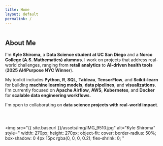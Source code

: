 ```yaml
---
title: Home
layout: default
permalink: /
---
```


<div style="display: flex; align-items: flex-start; gap: 30px; flex-wrap: wrap;">
  <div style="flex: 1; min-width: 300px;">
    <h2>About Me</h2>
    <p>
     I'm <b>Kyle Shiroma</b>, a <b>Data Science student at UC San Diego</b> and a <b>Norco College (A.S. Mathematics) alumnus</b>. I work on projects that address      real-world challenges, ranging from <b>retail analytics</b> to <b>AI-driven health tools</b> (<b>2025 AI4Purpose NYC Winner</b>).
    </p>
    <p>
      My toolkit includes <b>Python</b>, <b>R</b>, <b>SQL</b>, <b>Tableau</b>, <b>TensorFlow</b>, and <b>Scikit-learn</b> 
      for building <b>machine learning models</b>, <b>data pipelines</b>, and <b>visualizations</b>. 
      I'm currently focused on <b>Apache Airflow</b>, <b>AWS</b>, <b>Kubernetes</b>, and <b>Docker</b> 
      for <b>scalable data engineering workflows</b>.
    </p>
    <p>
      I'm open to collaborating on <b>data science projects with real-world impact</b>.
    </p>
  </div>
  
  <img 
    src="{{ site.baseurl }}/assets/img/IMG_9510.jpg" 
    alt="Kyle Shiroma"
    style="
      width: 270px;
      height: 270px;
      object-fit: cover;
      border-radius: 50%;
      box-shadow: 0 4px 15px rgba(0, 0, 0, 0.2);
      flex-shrink: 0;
    "
  >
</div>
